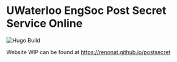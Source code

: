 # UWaterloo EngSoc Post Secret Service Online

![Hugo Build](https://github.com/renonat/postsecret/workflows/Hugo%20Build/badge.svg?branch=master&event=push)

Website WIP can be found at https://renonat.github.io/postsecret
